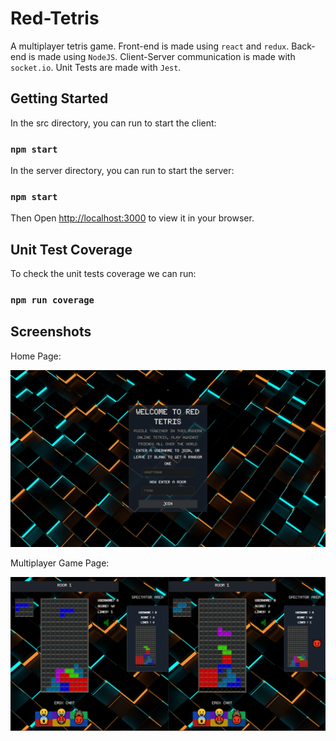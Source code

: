 # Red-Tetris

A multiplayer tetris game.
Front-end is made using `react` and `redux`.
Back-end is made using `NodeJS`.
Client-Server communication is made with `socket.io`.
Unit Tests are made with `Jest`.

## Getting Started

In the src directory, you can run to start the client:

### `npm start`

In the server directory, you can run to start the server:

### `npm start`

Then Open [http://localhost:3000](http://localhost:3000) to view it in your browser.

## Unit Test Coverage

To check the unit tests coverage we can run:

### `npm run coverage`

## Screenshots

Home Page:

![TetrisHomepage](media/tetris-homepage.png)

Multiplayer Game Page:

![MultiplayerGamePage](media/tetris-multiplayer.png)